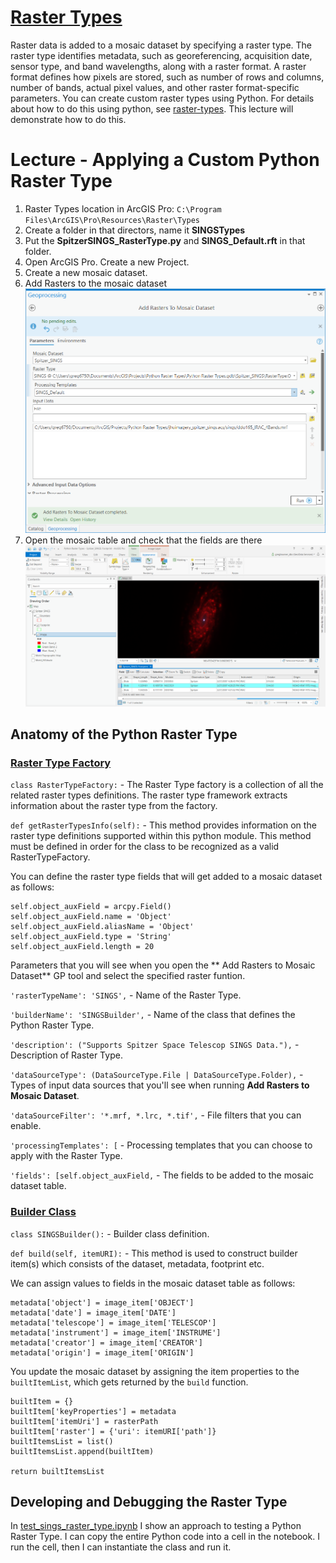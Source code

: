 # [Raster Types](https://desktop.arcgis.com/en/arcmap/10.3/manage-data/raster-and-images/what-is-a-raster-type.htm)
Raster data is added to a mosaic dataset by specifying a raster type. The raster type identifies metadata, such as georeferencing, acquisition date, sensor type, and band wavelengths, along with a raster format. A raster format defines how pixels are stored, such as number of rows and columns, number of bands, actual pixel values, and other raster format-specific parameters. 
You can create custom raster types using Python. For details about how to do this using python, see [raster-types](https://github.com/Esri/raster-types/wiki). This lecture will demonstrate how to do this.

# Lecture - Applying a Custom Python Raster Type
1. Raster Types location in ArcGIS Pro: ```C:\Program Files\ArcGIS\Pro\Resources\Raster\Types```
2. Create a folder in that directors, name it **SINGSTypes**
3. Put the **SpitzerSINGS_RasterType.py** and **SINGS_Default.rft** in that folder.
4. Open ArcGIS Pro. Create a new Project.
5. Create a new mosaic dataset.
6. Add Rasters to the mosaic dataset
![](https://github.com/gbrunner/developing-with-imagery/blob/master/Supplemental/RasterTypes/SINGS_RasterType.png?raw=true)
7. Open the mosaic table and check that the fields are there
![](https://github.com/gbrunner/developing-with-imagery/blob/master/Supplemental/RasterTypes/SINGS_Mosaic.png?raw=true)

## Anatomy of the Python Raster Type

### [Raster Type Factory](https://github.com/Esri/raster-types/wiki/RasterTypeFactory-API)

```class RasterTypeFactory:``` - The Raster Type factory is a collection of all the related raster types definitions. The raster type framework extracts information about the raster type from the factory.

```def getRasterTypesInfo(self):``` - This method provides information on the raster type definitions supported within this python module. This method must be defined in order for the class to be recognized as a valid RasterTypeFactory.

You can define the raster type fields that will get added to a mosaic dataset as follows:
```
self.object_auxField = arcpy.Field()
self.object_auxField.name = 'Object'
self.object_auxField.aliasName = 'Object'
self.object_auxField.type = 'String'
self.object_auxField.length = 20
```

Parameters that you will see when you open the ** Add Rasters to Mosaic Dataset** GP tool and select the specified raster funtion.

```'rasterTypeName': 'SINGS',``` - Name of the Raster Type.

```'builderName': 'SINGSBuilder',``` - Name of the class that defines the Python Raster Type.

```'description': ("Supports Spitzer Space Telescop SINGS Data."),``` - Description of Raster Type.

```'dataSourceType': (DataSourceType.File | DataSourceType.Folder),``` - Types of input data sources that you'll see when running **Add Rasters to Mosaic Dataset**.

```'dataSourceFilter': '*.mrf, *.lrc, *.tif',``` - File filters that you can enable.

```'processingTemplates': [``` - Processing templates that you can choose to apply with the Raster Type.

```'fields': [self.object_auxField,``` - The fields to be added to the mosaic dataset table.

### [Builder Class](https://github.com/Esri/raster-types/wiki/Builder-API)

```class SINGSBuilder():``` - Builder class definition.

```def build(self, itemURI):``` - This method is used to construct builder item(s) which consists of the dataset, metadata, footprint etc.

We can assign values to fields in the mosaic dataset table as follows:
```
metadata['object'] = image_item['OBJECT']
metadata['date'] = image_item['DATE']
metadata['telescope'] = image_item['TELESCOP']
metadata['instrument'] = image_item['INSTRUME']
metadata['creator'] = image_item['CREATOR']
metadata['origin'] = image_item['ORIGIN']
```

You update the mosaic dataset by assigning the item properties to the ```builtItemList```, which gets returned by the ```build``` function.

```
builtItem = {}
builtItem['keyProperties'] = metadata
builtItem['itemUri'] = rasterPath
builtItem['raster'] = {'uri': itemURI['path']}
builtItemsList = list()
builtItemsList.append(builtItem)

return builtItemsList
```

## Developing and Debugging the Raster Type
In [test_sings_raster_type.ipynb](https://github.com/gbrunner/developing-with-imagery/blob/master/Supplemental/RasterTypes/test_sings_raster_type.ipynb) I show an approach to testing a Python Raster Type. I can copy the entire Python code into a cell in the notebook. I run the cell, then I can instantiate the class and run it.
